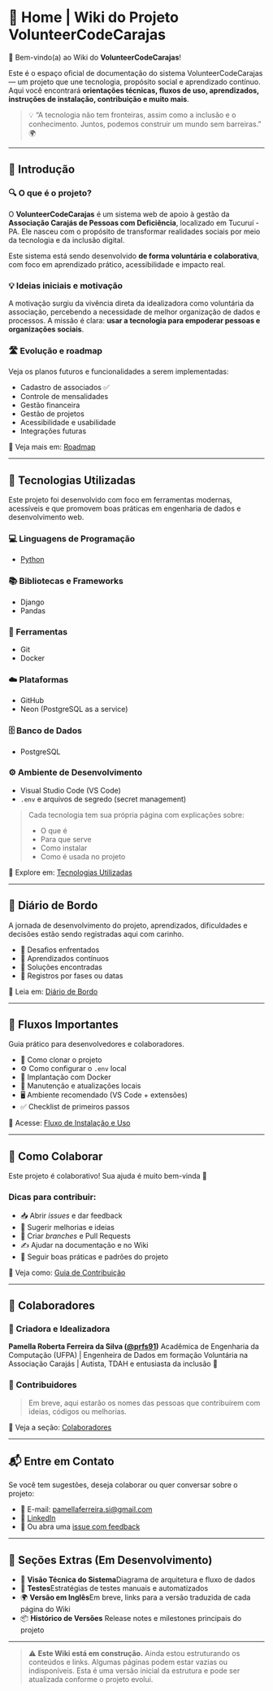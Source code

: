 # 🏡 Home | Wiki do Projeto VolunteerCodeCarajas

👋 Bem-vindo(a) ao Wiki do **VolunteerCodeCarajas**!

Este é o espaço oficial de documentação do sistema VolunteerCodeCarajas — um projeto que une tecnologia, propósito social e aprendizado contínuo. Aqui você encontrará **orientações técnicas, fluxos de uso, aprendizados, instruções de instalação, contribuição e muito mais**.

> 💡 “A tecnologia não tem fronteiras, assim como a inclusão e o conhecimento. Juntos, podemos construir um mundo sem barreiras.” 🌍

---

## 📌 Introdução

### 🔍 O que é o projeto?

O **VolunteerCodeCarajas** é um sistema web de apoio à gestão da **Associação Carajás de Pessoas com Deficiência**, localizado em Tucuruí - PA. Ele nasceu com o propósito de transformar realidades sociais por meio da tecnologia e da inclusão digital.

Este sistema está sendo desenvolvido **de forma voluntária e colaborativa**, com foco em aprendizado prático, acessibilidade e impacto real.

### 💡 Ideias iniciais e motivação

A motivação surgiu da vivência direta da idealizadora como voluntária da associação, percebendo a necessidade de melhor organização de dados e processos. A missão é clara: **usar a tecnologia para empoderar pessoas e organizações sociais**.

### 🛣️ Evolução e roadmap

Veja os planos futuros e funcionalidades a serem implementadas:

- Cadastro de associados ✅
- Controle de mensalidades
- Gestão financeira
- Gestão de projetos
- Acessibilidade e usabilidade
- Integrações futuras

🔗 Veja mais em: [Roadmap](./Roadmap)

---

## 🧰 Tecnologias Utilizadas

Este projeto foi desenvolvido com foco em ferramentas modernas, acessíveis e que promovem boas práticas em engenharia de dados e desenvolvimento web.

### 💻 Linguagens de Programação

- [Python](./Linguagem-Python)

### 📚 Bibliotecas e Frameworks

- Django
- Pandas

### 🧱 Ferramentas

- Git
- Docker

### ☁️ Plataformas

- GitHub
- Neon (PostgreSQL as a service)

### 🗄️ Banco de Dados

- PostgreSQL

### ⚙️ Ambiente de Desenvolvimento

- Visual Studio Code (VS Code)
- `.env` e arquivos de segredo (secret management)

> Cada tecnologia tem sua própria página com explicações sobre:
>
> - O que é
> - Para que serve
> - Como instalar
> - Como é usada no projeto

🔗 Explore em: [Tecnologias Utilizadas](./Tecnologias)

---

## 📖 Diário de Bordo

A jornada de desenvolvimento do projeto, aprendizados, dificuldades e decisões estão sendo registradas aqui com carinho.

- 🧗 Desafios enfrentados
- 🧠 Aprendizados contínuos
- 🔧 Soluções encontradas
- 📝 Registros por fases ou datas

🔗 Leia em: [Diário de Bordo](./Diario-de-Bordo)

---

## 🔄 Fluxos Importantes

Guia prático para desenvolvedores e colaboradores.

- 🧬 Como clonar o projeto
- ⚙️ Como configurar o `.env` local
- 🐳 Implantação com Docker
- 🔁 Manutenção e atualizações locais
- 🖥️ Ambiente recomendado (VS Code + extensões)
- ✅ Checklist de primeiros passos

🔗 Acesse: [Fluxo de Instalação e Uso](./Fluxo-de-Instalacao)

---

## 🤝 Como Colaborar

Este projeto é colaborativo! Sua ajuda é muito bem-vinda 💙

### Dicas para contribuir:

- 📥 Abrir _issues_ e dar feedback
- 🌱 Sugerir melhorias e ideias
- 🧪 Criar _branches_ e Pull Requests
- ✍️ Ajudar na documentação e no Wiki
- 📑 Seguir boas práticas e padrões do projeto

🔗 Veja como: [Guia de Contribuição](./Como-Colaborar)

---

## 👤 Colaboradores

### 🧠 Criadora e Idealizadora

**Pamella Roberta Ferreira da Silva ([@prfs91](https://github.com/prfs91))**
Acadêmica de Engenharia da Computação (UFPA) | Engenheira de Dados em formação
Voluntária na Associação Carajás | Autista, TDAH e entusiasta da inclusão 🌈

### 👥 Contribuidores

> Em breve, aqui estarão os nomes das pessoas que contribuírem com ideias, códigos ou melhorias.

🔗 Veja a seção: [Colaboradores](./Colaboradores)

---

## 📬 Entre em Contato

Se você tem sugestões, deseja colaborar ou quer conversar sobre o projeto:

- 💌 E-mail: pamellaferreira.si@gmail.com
- 💼 [LinkedIn](https://www.linkedin.com/in/robertaferreira91/)
- 💬 Ou abra uma [issue com feedback](https://github.com/prfs91/VolunteerCodeCarajas/issues)

---

## 🌟 Seções Extras (Em Desenvolvimento)

- 🧭 **Visão Técnica do Sistema**Diagrama de arquitetura e fluxo de dados
- 🧪 **Testes**Estratégias de testes manuais e automatizados
- 🌍 **Versão em Inglês**Em breve, links para a versão traduzida de cada página do Wiki
- 📦 **Histórico de Versões**
  Release notes e milestones principais do projeto

---

> ⚠️ **Este Wiki está em construção.**
> Ainda estou estruturando os conteúdos e links. Algumas páginas podem estar vazias ou indisponíveis.
> Esta é uma versão inicial da estrutura e pode ser atualizada conforme o projeto evolui.

